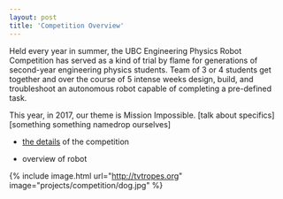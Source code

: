 ```yaml
---
layout: post
title: 'Competition Overview'
---
```


Held every year in summer, the UBC Engineering Physics Robot Competition has served as a kind of trial by flame for generations of second-year engineering physics students. Team of 3 or 4 students get together and over the course of 5 intense weeks design, build, and troubleshoot an autonomous robot capable of completing a pre-defined task.

This year, in 2017, our theme is Mission Impossible. [talk about specifics] [something something namedrop ourselves]



 - [the details](https://docs.google.com/document/d/1g9UG_ID7YxdN3Vdt_oRrXJgGzr4VSbbwLGS0zG9mbSA/edit) of the competition

- overview of robot

{% include image.html url="http://tvtropes.org" image="projects/competition/dog.jpg" %}
